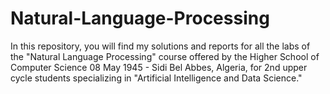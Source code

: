 # Natural-Language-Processing
In this repository, you will find my solutions and reports for all the labs of the "Natural Language Processing" course offered by the Higher School of Computer Science 08 May 1945 - Sidi Bel Abbes, Algeria, for 2nd upper cycle students specializing in "Artificial Intelligence and Data Science."
